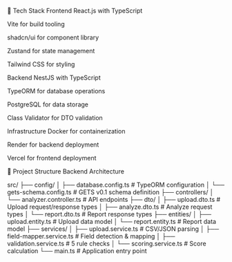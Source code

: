 🚀 Tech Stack
Frontend
React.js with TypeScript

Vite for build tooling

shadcn/ui for component library

Zustand for state management

Tailwind CSS for styling

Backend
NestJS with TypeScript

TypeORM for database operations

PostgreSQL for data storage

Class Validator for DTO validation

Infrastructure
Docker for containerization

Render for backend deployment

Vercel for frontend deployment

📁 Project Structure
Backend Architecture

src/
├── config/
│   ├── database.config.ts       # TypeORM configuration
│   └── gets-schema.config.ts    # GETS v0.1 schema definition
├── controllers/
│   └── analyzer.controller.ts   # API endpoints
├── dto/
│   ├── upload.dto.ts            # Upload request/response types
│   ├── analyze.dto.ts           # Analyze request types
│   └── report.dto.ts            # Report response types
├── entities/
│   ├── upload.entity.ts         # Upload data model
│   └── report.entity.ts         # Report data model
├── services/
│   ├── upload.service.ts        # CSV/JSON parsing
│   ├── field-mapper.service.ts  # Field detection & mapping
│   ├── validation.service.ts    # 5 rule checks
│   └── scoring.service.ts       # Score calculation
└── main.ts                      # Application entry point

